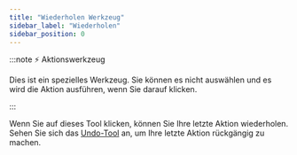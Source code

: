 ```yaml
---
title: "Wiederholen Werkzeug"
sidebar_label: "Wiederholen"
sidebar_position: 0
---
```


:::note ⚡ Aktionswerkzeug

Dies ist ein spezielles Werkzeug. Sie können es nicht auswählen und es wird die Aktion ausführen, wenn Sie darauf klicken.

:::

Wenn Sie auf dieses Tool klicken, können Sie Ihre letzte Aktion wiederholen. Sehen Sie sich das [Undo-Tool](undo) an, um Ihre letzte Aktion rückgängig zu machen.
